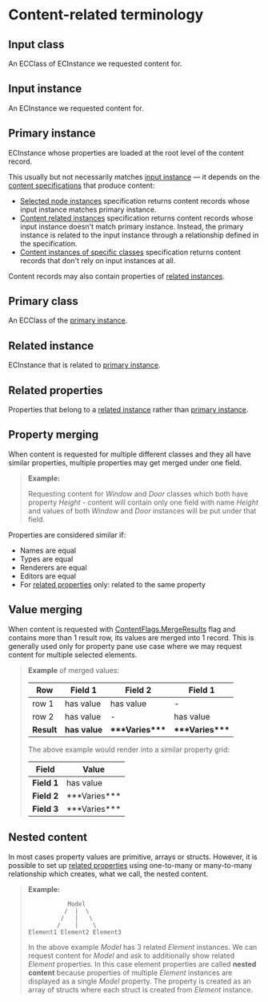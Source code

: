 # Content-related terminology

## Input class

An ECClass of ECInstance we requested content for.

## Input instance

An ECInstance we requested content for.

## Primary instance

ECInstance whose properties are loaded at the root level of the content record.

This usually but not necessarily matches [input instance](#input-instance) — it depends on the [content specifications](./index.md#specifications) that produce content:

- [Selected node instances](./SelectedNodeInstances.md) specification returns content records whose input instance matches primary instance.
- [Content related instances](./contentRelatedInstances.md) specification returns content records whose input instance doesn't match primary instance. Instead, the primary instance is related to the input instance through a relationship defined in the specification.
- [Content instances of specific classes](./contentInstancesOfSpecificClasses.md) specification returns content records that don't rely on input instances at all.

Content records may also contain properties of [related instances](#related-instance).

## Primary class

An ECClass of the [primary instance](#primary-instance).

## Related instance

ECInstance that is related to [primary instance](#primary-instance).

## Related properties

Properties that belong to a [related instance](#related-instance) rather than [primary instance](#primary-instance).

## Property merging

When content is requested for multiple different classes and they all have similar properties, multiple properties may get merged under one field.

> **Example:**
>
> Requesting content for _Window_ and _Door_ classes which both have property _Height_ - content will contain only one field with name _Height_ and values of both _Window_ and _Door_ instances will be put under that field.

Properties are considered similar if:

- Names are equal
- Types are equal
- Renderers are equal
- Editors are equal
- For [related properties](#related-properties) only: related to the same property

## Value merging

When content is requested with [ContentFlags.MergeResults]($presentation-common) flag and contains more than 1 result row, its values are merged into 1 record. This is generally used only for property pane use case where we may request content for multiple selected elements.

> **Example** of merged values:
>
> | Row        | Field 1       | Field 2                | Field 1                |
> | ---------- | ------------- | ---------------------- | ---------------------- |
> | row 1      | has value     | has value              | -                      |
> | row 2      | has value     | -                      | has value              |
> | **Result** | **has value** | **\*\*\*Varies\*\*\*** | **\*\*\*Varies\*\*\*** |
>
> The above example would render into a similar property grid:
>
> | Field       | Value              |
> | ----------- | ------------------ |
> | **Field 1** | has value          |
> | **Field 2** | \*\*\*Varies\*\*\* |
> | **Field 3** | \*\*\*Varies\*\*\* |

## Nested content

In most cases property values are primitive, arrays or structs. However, it is possible to set up [related properties](#related-properties) using one-to-many or many-to-many relationship which creates, what we call, the nested content.

> **Example:**
>
> ```text
>            Model
>           /  |  \
>          /   |   \
>         /    |    \
> Element1 Element2 Element3
> ```
>
> In the above example _Model_ has 3 related _Element_ instances. We can request content for _Model_ and ask to additionally show related _Element_ properties. In this case element properties are called **nested content** because properties of multiple _Element_ instances are displayed as a single _Model_ property. The property is created as an array of structs where each struct is created from _Element_ instance.
